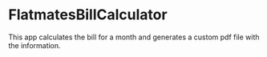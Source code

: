 # FlatmatesBillCalculator
This app calculates the bill for a month and generates a custom pdf file with the information.
